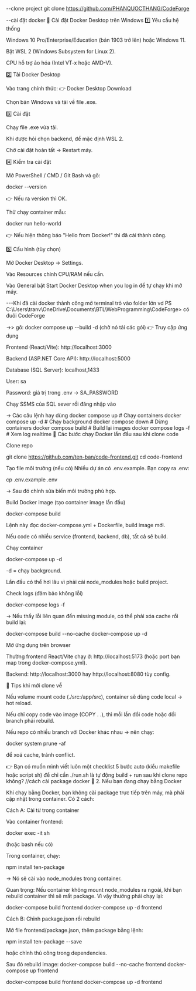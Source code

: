 --clone project
git clone https://github.com/PHANQUOCTHANG/CodeForge

--cài đặt docker
🐳 Cài đặt Docker Desktop trên Windows
1️⃣ Yêu cầu hệ thống

Windows 10 Pro/Enterprise/Education (bản 1903 trở lên) hoặc Windows 11.

Bật WSL 2 (Windows Subsystem for Linux 2).

CPU hỗ trợ ảo hóa (Intel VT-x hoặc AMD-V).

2️⃣ Tải Docker Desktop

Vào trang chính thức: 👉 Docker Desktop Download

Chọn bản Windows và tải về file .exe.

3️⃣ Cài đặt

Chạy file .exe vừa tải.

Khi được hỏi chọn backend, để mặc định WSL 2.

Chờ cài đặt hoàn tất → Restart máy.

4️⃣ Kiểm tra cài đặt

Mở PowerShell / CMD / Git Bash và gõ:

docker --version

👉 Nếu ra version thì OK.

Thử chạy container mẫu:

docker run hello-world

👉 Nếu hiện thông báo "Hello from Docker!" thì đã cài thành công.

5️⃣ Cấu hình (tùy chọn)

Mở Docker Desktop → Settings.

Vào Resources chỉnh CPU/RAM nếu cần.

Vào General bật Start Docker Desktop when you log in để tự chạy khi mở máy.

---Khi đã cài docker thành công mở terminal trỏ vào folder lớn vd PS C:\Users\tranv\OneDrive\Documents\BTL\WebProgramming\CodeForge> có đuôi CodeForge

->> gõ: docker compose up --build -d (chờ nó tải các gói)
👉 Truy cập ứng dụng

Frontend (React/Vite): http://localhost:3000

Backend (ASP.NET Core API): http://localhost:5000

Database (SQL Server): localhost,1433

User: sa

Password: giá trị trong .env -> SA_PASSWORD

Chạy SSMS của SQL sever rồi đăng nhập vào

-> Các câu lệnh hay dùng
docker compose up # Chạy containers
docker compose up -d # Chạy background
docker compose down # Dừng containers
docker compose build # Build lại images
docker compose logs -f # Xem log realtime
🔹 Các bước chạy Docker lần đầu sau khi clone code

Clone repo

git clone https://github.com/ten-ban/code-frontend.git
cd code-frontend

Tạo file môi trường (nếu có)
Nhiều dự án có .env.example. Bạn copy ra .env:

cp .env.example .env

→ Sau đó chỉnh sửa biến môi trường phù hợp.

Build Docker image (tạo container image lần đầu)

docker-compose build

Lệnh này đọc docker-compose.yml + Dockerfile, build image mới.

Nếu code có nhiều service (frontend, backend, db), tất cả sẽ build.

Chạy container

docker-compose up -d

-d = chạy background.

Lần đầu có thể hơi lâu vì phải cài node_modules hoặc build project.

Check logs (đảm bảo không lỗi)

docker-compose logs -f

→ Nếu thấy lỗi liên quan đến missing module, có thể phải xóa cache rồi build lại:

docker-compose build --no-cache
docker-compose up -d

Mở ứng dụng trên browser

Thường frontend React/Vite chạy ở: http://localhost:5173
(hoặc port bạn map trong docker-compose.yml).

Backend: http://localhost:3000
hay http://localhost:8080
tùy config.

🔹 Tips khi mới clone về

Nếu volume mount code (./src:/app/src), container sẽ dùng code local → hot reload.

Nếu chỉ copy code vào image (COPY . .), thì mỗi lần đổi code hoặc đổi branch phải rebuild.

Nếu repo có nhiều branch với Docker khác nhau → nên chạy:

docker system prune -af

để xoá cache, tránh conflict.

👉 Bạn có muốn mình viết luôn một checklist 5 bước auto (kiểu makefile hoặc script sh) để chỉ cần ./run.sh là tự động build + run sau khi clone repo không?
//cách cài package docker
🔹 2. Nếu bạn đang chạy bằng Docker

Khi chạy bằng Docker, bạn không cài package trực tiếp trên máy, mà phải cập nhật trong container. Có 2 cách:

Cách A: Cài từ trong container

Vào container frontend:

docker exec -it <ten-container-frontend> sh

(hoặc bash nếu có)

Trong container, chạy:

npm install ten-package

→ Nó sẽ cài vào node_modules trong container.

Quan trọng: Nếu container không mount node_modules ra ngoài, khi bạn rebuild container thì sẽ mất package. Vì vậy thường phải chạy lại:

docker-compose build frontend
docker-compose up -d frontend

Cách B: Chỉnh package.json rồi rebuild

Mở file frontend/package.json, thêm package bằng lệnh:

npm install ten-package --save

hoặc chỉnh thủ công trong dependencies.

Sau đó rebuild image:
docker-compose build --no-cache frontend
docker-compose up frontend

docker-compose build frontend
docker-compose up -d frontend
